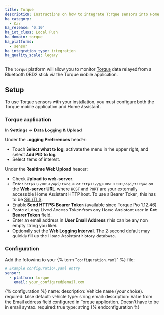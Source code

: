 ```yaml
---
title: Torque
description: Instructions on how to integrate Torque sensors into Home Assistant.
ha_category:
  - Car
ha_release: '0.10'
ha_iot_class: Local Push
ha_domain: torque
ha_platforms:
  - sensor
ha_integration_type: integration
ha_quality_scale: legacy
---
```


The `torque` platform will allow you to monitor [Torque](https://torque-bhp.com/) data relayed from a Bluetooth OBD2 stick via the Torque mobile application.

## Setup

To use Torque sensors with your installation, you must configure both the Torque mobile application and Home Assistant.

### Torque application

In **Settings** -> **Data Logging & Upload**:

Under the **Logging Preferences** header:

- Touch **Select what to log**, activate the menu in the upper right, and select **Add PID to log**.
- Select items of interest.

Under the **Realtime Web Upload** header:

- Check **Upload to web-server**.
- Enter `https://HOST/api/torque` or `https://@/HOST:PORT/api/torque` as the **Web-server URL**, where `HOST` and `PORT` are your externally accessible Home Assistant HTTP host. To use a Bearer Token, this has to be [SSL/TLS](/docs/ecosystem/certificates/).
- Enable **Send HTTPS: Bearer Token**  (available since Torque Pro 1.12.46)
- Paste a Long-Lived Access Token from any Home Assistant user in **Set Bearer Token** field.
- Enter an email address in **User Email Address** (this can be any non empty string you like). 
- Optionally set the **Web Logging Interval**. The 2-second default may quickly fill up the Home Assistant history database.

### Configuration

Add the following to your {% term "`configuration.yaml`" %} file:

```yaml
# Example configuration.yaml entry
sensor:
  - platform: torque
    email: your_configured@email.com
```

{% configuration %}
name:
  description: Vehicle name (your choice).
  required: false
  default: vehicle
  type: string
email:
  description: Value from the Email address field configured in Torque application. Doesn't have to be in email syntax.
  required: true
  type: string
{% endconfiguration %}
